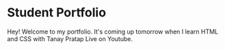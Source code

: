 # Student Portfolio

Hey! Welcome to my portfolio. It's coming up tomorrow when I learn HTML and CSS with Tanay Pratap Live on Youtube.